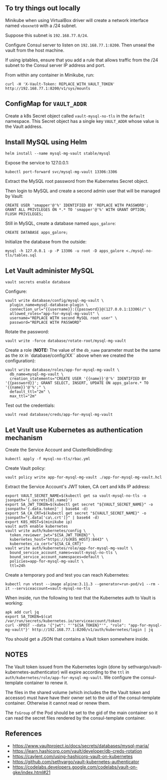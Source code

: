 ## To try things out locally

Minikube when using VirtualBox driver will create a network interface named `vboxnet0` with a /24 subnet.

Suppose this subnet is `192.168.77.0/24`.

Configure Consul server to listen on `192.168.77.1:8200`. Then unseal the vault from the host machine.

If using iptables, ensure that you add a rule that allows traffic from the /24 subnet to the Consul server IP address and port.

From within any container in Minikube, run:
```
curl -H 'X-Vault-Token: REPLACE_WITH_VAULT_TOKEN'  http://192.168.77.1:8200/v1/sys/mounts
```


## ConfigMap for `VAULT_ADDR`

Create a k8s Secret object called `vault-mysql-no-tls` in the `default` namespace. This Secret object has a single key `VAULT_ADDR` whose value is the Vault address.


## Install MySQL using Helm

```
helm install --name mysql-mg-vault stable/mysql
```

Expose the service to 127.0.0.1:
```
kubectl port-forward svc/mysql-mg-vault 13306:3306
```

Extract the MySQL root password from the Kubernetes Secret object.

Then login to MySQL and create a second admin user that will be managed by Vault:
```
CREATE USER 'smapper'@'%' IDENTIFIED BY 'REPLACE WITH PASSWORD';
GRANT ALL PRIVILEGES ON *.* TO 'smapper'@'%' WITH GRANT OPTION;
FLUSH PRIVILEGES;
```

Still in MySQL, create a database named `apps_galore`:
```
CREATE DATABASE apps_galore;
```

Initialize the database from the outside:
```
mysql -h 127.0.0.1 -p -P 13306 -u root -D apps_galore <./mysql-no-tls/tables.sql
```


## Let Vault administer MySQL

```
vault secrets enable database
```

Configure:
```
vault write database/config/mysql-mg-vault \
  plugin_name=mysql-database-plugin \
  connection_url="{{username}}:{{password}}@(127.0.0.1:13306)/" \
  allowed_roles="app-for-mysql-mg-vault" \
  username="REPLACE WITH second MySQL root user" \
  password="REPLACE WITH PASSWORD"
```

Rotate the password:
```
vault write -force database/rotate-root/mysql-mg-vault
```

Create a role (**NOTE:** The value of the `db_name` parameter must be the same as the `XX` in `database/config/XX`` above when we created the configuration):
```
vault write database/roles/app-for-mysql-mg-vault \
  db_name=mysql-mg-vault \
  creation_statements="CREATE USER '{{name}}'@'%' IDENTIFIED BY '{{password}}'; GRANT SELECT, INSERT, UPDATE ON apps_galore.* TO '{{name}}'@'%';" \
  default_ttl="2m" \
  max_ttl="2m"
```

Test out the credentials:
```
vault read database/creds/app-for-mysql-mg-vault
```


## Let Vault use Kubernetes as authentication mechanism

Create the Service Account and ClusterRoleBinding:
```
kubectl apply -f mysql-no-tls/rbac.yml
```

Create Vault policy:
```
vault policy write app-for-mysql-mg-vault ./app-for-mysql-mg-vault.hcl
```

Extract the Service Account's JWT token, CA cert and k8s IP address:
```
export VAULT_SECRET_NAME=$(kubectl get sa vault-mysql-no-tls -o jsonpath='{.secrets[0].name}')
export SA_JWT_TOKEN=$(kubectl get secret "${VAULT_SECRET_NAME}" -o jsonpath='{.data.token}' | base64 -d)
export SA_CA_CRT=$(kubectl get secret "${VAULT_SECRET_NAME}" -o jsonpath="{.data['ca\.crt']}" | base64 -d)
export K8S_HOST=$(minikube ip)
vault auth enable kubernetes
vault write auth/kubernetes/config \
  token_reviewer_jwt="${SA_JWT_TOKEN}" \
  kubernetes_host="https://${K8S_HOST}:8443" \
  kubernetes_ca_cert="${SA_CA_CRT}"
vault write auth/kubernetes/role/app-for-mysql-mg-vault \
  bound_service_account_names=vault-mysql-no-tls \
  bound_service_account_namespaces=default \
  policies=app-for-mysql-mg-vault \
  ttl=24h
```

Create a temporary pod and test you can reach Kubernetes:
```
kubectl run vtest --image alpine:3.11.3 --generator=run-pod/v1 --rm -it --serviceaccount=vault-mysql-no-tls
```

When inside, run the following to test that the Kubernetes auth to Vault is working:
```
apk add curl jq
export SA_TOKEN=$(cat /var/run/secrets/kubernetes.io/serviceaccount/token)
curl -XPOST --data '{"jwt": "'"${SA_TOKEN}"'", "role": "app-for-mysql-mg-vault"}' http://192.168.77.1:8200/v1/auth/kubernetes/login | jq
```

You should get a JSON that contains a Vault token somewhere inside.


## NOTES

The Vault token issued from the Kubernetes login (done by sethvargo/vault-kubernetes-authenticator) will expire according to the `ttl` in `auth/kubernetes/role/app-for-mysql-mg-vault`. We configure the consul-template container to renew it.

The files in the shared volume (which includes the the Vault token and accessor) must have have their owner set to the uid of the consul-template container. Otherwise it cannot read or renew them.

The `fsGroup` of the Pod should be set to the gid of the main container so it can read the secret files rendered by the consul-template container.


## References

- https://www.vaultproject.io/docs/secrets/databases/mysql-maria/
- https://learn.hashicorp.com/vault/developer/db-creds-rotation
- https://caylent.com/using-hashicorp-vault-on-kubernetes
- https://github.com/sethvargo/vault-kubernetes-authenticator
- https://codelabs.developers.google.com/codelabs/vault-on-gke/index.html#21
